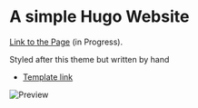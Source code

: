 # A simple Hugo Website
[Link to the Page](https://lena.ringodev.com) (in Progress).


Styled after this theme but written by hand
* [Template link](https://ella.codeandcoconut.com/)

![Preview](https://d33wubrfki0l68.cloudfront.net/5f877386bffac50008d87d52/screenshot.png)


